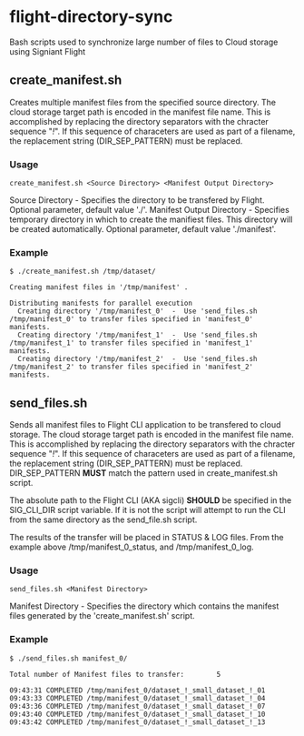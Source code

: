 # flight-directory-sync
Bash scripts used to synchronize large number of files to Cloud storage using Signiant Flight

## create_manifest.sh

Creates multiple manifest files from the specified source directory. The cloud storage target path is encoded in the manifest file name. This is accomplished by replacing the directory separators with the chracter sequence "_!_". If this sequence of characeters are used as part of a filename, the replacement string (DIR_SEP_PATTERN) must be replaced.

### Usage

``` create_manifest.sh <Source Directory> <Manifest Output Directory> ```

Source Directory - Specifies the directory to be transfered by Flight. Optional parameter, default value './'.
Manifest Output Directory - Specifies temporary directory in which to create the manifiest files. This directory will be created automatically. Optional parameter, default value './manifest'.

### Example

```
$ ./create_manifest.sh /tmp/dataset/

Creating manifest files in '/tmp/manifest' .

Distributing manifests for parallel execution
  Creating directory '/tmp/manifest_0'  -  Use 'send_files.sh /tmp/manifest_0' to transfer files specified in 'manifest_0' manifests.
  Creating directory '/tmp/manifest_1'  -  Use 'send_files.sh /tmp/manifest_1' to transfer files specified in 'manifest_1' manifests.
  Creating directory '/tmp/manifest_2'  -  Use 'send_files.sh /tmp/manifest_2' to transfer files specified in 'manifest_2' manifests.
```


## send_files.sh

Sends all manifest files to Flight CLI application to be transfered to cloud storage. The cloud storage target path is encoded in the manifest file name. This is accomplished by replacing the directory separators with the chracter sequence "_!_". If this sequence of characeters are used as part of a filename, the replacement string (DIR_SEP_PATTERN) must be replaced. DIR_SEP_PATTERN **MUST** match the pattern used in create_manifest.sh script.

The absolute path to the Flight CLI (AKA sigcli) **SHOULD** be specified in the SIG_CLI_DIR script variable. If it is not the script will attempt to run the CLI from the same directory as the send_file.sh script.

The results of the transfer will be placed in STATUS & LOG files. From the example above /tmp/manifest_0_status, and /tmp/manifest_0_log.

### Usage

``` send_files.sh <Manifest Directory> ```

Manifest Directory -  Specifies the directory which contains the manifest files generated by the 'create_manifest.sh' script.

### Example

```
$ ./send_files.sh manifest_0/

Total number of Manifest files to transfer:        5

09:43:31 COMPLETED /tmp/manifest_0/dataset_!_small_dataset_!_01
09:43:33 COMPLETED /tmp/manifest_0/dataset_!_small_dataset_!_04
09:43:36 COMPLETED /tmp/manifest_0/dataset_!_small_dataset_!_07
09:43:40 COMPLETED /tmp/manifest_0/dataset_!_small_dataset_!_10
09:43:42 COMPLETED /tmp/manifest_0/dataset_!_small_dataset_!_13
```
